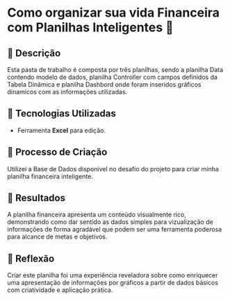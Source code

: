 # Como organizar sua vida Financeira com Planilhas Inteligentes 🌌

## 📒 Descrição
Esta pasta de trabalho é composta por três planilhas, sendo a planilha Data contendo modelo de dados, planilha Controller com campos definidos da Tabela Dinâmica e planilha Dashbord onde foram inseridos gráficos dinamicos com as informações utilizadas.

## 🤖 Tecnologias Utilizadas
- Ferramenta **Excel** para edição.

## 🧐 Processo de Criação
Utilizei a Base de Dados disponível no desafio do projeto para criar minha planilha financeira inteligente.

## 🚀 Resultados
A planilha financeira apresenta um conteúdo visualmente rico, demonstrando como dar sentido as dados simples para vizualização de informações de forma agradável que podem ser uma ferramenta poderosa para alcance de metas e objetivos.

## 💭 Reflexão
Criar este planilha foi uma experiência reveladora sobre como enriquecer uma apresentação de informações por gráficos a partir de dados básicos com criatividade e aplicação prática.
